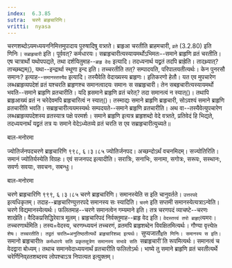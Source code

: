 ```yaml
---
index:  6.3.85
sutra:  चरणे ब्राहृचारिणि।
vritti:  nyasa
---
```


चरणशब्दोऽयमध्ययननिमित्तमुपादाय पुरुषादिषु वत्र्तते। ब्राहृआ चरतीति ब्राहमचारी, `व्रते` (3.2.80) इति णिनिः। `सब्राहृचारी` इति। पूर्ववत्? कर्मधारयः। सब्राहृचारीत्यस्यायमर्थोऽभिमतः--समाने ब्राहृणि व्रतं चरतीति। एष चात्रार्थो यथोपपद्यते, तथा दर्शयितुमाह--`ब्राहृ वेदः` इत्यादि। तदध्यनार्थ यद्व्रतं तदपि ब्राह्रेति। तादथ्र्यात्? ताच्छब्द्यम्(), यथा--इन्द्रार्था स्थूणा इन्द इति। तच्चरतीति तत्? सम्पादयति, परिपालयतीत्यर्थः। केन पुनरसौ समानः? इत्याह--`समानस्तस्यैव` इत्यादि। तस्यैवेति वेदाख्यस्य ब्राहृणः। इतिकरणो हेतौ। यत एव मुपचारेण लब्धब्राहृव्यपदेशं व्रतं यश्चरति ब्राहृणश्च समानत्वादयः समानः स सब्राहृचारी। तेन सबहृचारीत्यस्यायमर्थो भवति--समाने ब्राहृणि व्रतचारीति। यदि ह्रसमाने ब्राहृणि व्रतं चरेत्? तदा समानत्वं न स्यात्()। तथापि ब्राहृआख्यं व्रतं न चरेदेवमपि ब्राहृचारित्वं न स्यात्()। तस्माद्यः समाने ब्राहृणि ब्राहृचारी, सोऽवश्यं समाने ब्राहृणि व्रतचारीति भवति। सब्राहृचारीत्ययमस्यर्थः सम्पदयते--समाने ब्राहृणि व्रतचारीति। अथ वा--तस्यैवेत्युपचारेण लब्धब्राहृव्यपदेशस्य व्रतस्यात्र पक्षे परमर्शः। समाने ब्राहृणि इत्यत्र ब्राहृशब्दो वेदे वत्र्तते, प्रतिवेदं हि भिद्यते, तदध्ययनार्थं यद्व्रतं तत्र यः समाने वेदेऽध्येतव्ये व्रतं चरति स एव सब्राहृचारीत्युच्यते॥ 




बाल-मनोरमा

ज्योतिर्जनपदचरणे ब्राहृचारिणि ९९८, ६।३।८५ ज्योतिर्जनपद। अच्छन्दोऽर्थं वचनमिदम्। सज्योतिरिति। समानं ज्योतिर्यस्येति विग्रहः। एवं सजनपद इत्यादीति। सरात्रिः, सनाभिः, सनामा, सगोत्रः, सरूपः, सस्थानः, सवर्णः सवयाः, सवचनः, सबन्धुः। 


बाल-मनोरमा

चरणे ब्राहृचारिणि ९९९, ६।३।८५ चरणे ब्राहृचारिणि। समानस्येति स इति चानुवर्तते। `उत्तरपदे` इत्यधिकृतम्। तदाह--ब्राहृचारिण्युत्तरपदे समानस्य सः स्यादिति। `चरणे` इति सप्तमी समानस्येत्यत्राऽन्वेति। चरणे विद्यमानस्येत्यर्थः। फलितमाह--चरणे समानत्वेन गम्यमाने इति। तत्र चरणपदं व्याचष्टे--चरणः शाखेति। वैदिकप्रसिद्धिरेवात्र मूलम्। ब्राहृचारिपदं निर्वक्तुमाह--ब्राहृ वेद इति। `वेदस्तत्त्वं तपो ब्राहृए`त्यमरः। तच्चरणार्थमिति। तस्य=वेदस्य, चरणम्ध्ययनं तच्चरणं, व्रतमपि ब्राहृशब्देन विवक्षितमित्यर्थः। गौण्या वृत्त्ये`ति शेषः। तच्चरतीति। तद्व्रतं चरति=अनुतिष्ठतीत्यर्थे ब्राहृचारिशब्द इत्यर्थः। `सुप्यजातौ` इति णिनिः। समानस्य स इति। `समानो ब्राहृचारी`ति कर्मधारये सति प्रकृतसूत्रेण समानस्य सभावे सति `सब्राहृचारी`ति रूपमित्यर्थः। समानत्वं च वेदद्वारा बोध्यम्। तथाच समानवेदाध्ययनार्थं व्रतचारीति फलितोऽर्थः। भाष्ये तु समाने ब्राहृणि व्रतं चरतीत्यर्थे चरेर्णिनिव्र्रतशब्दस्य लोपश्चाऽत्र निपात्यत इत्युक्तम्।
